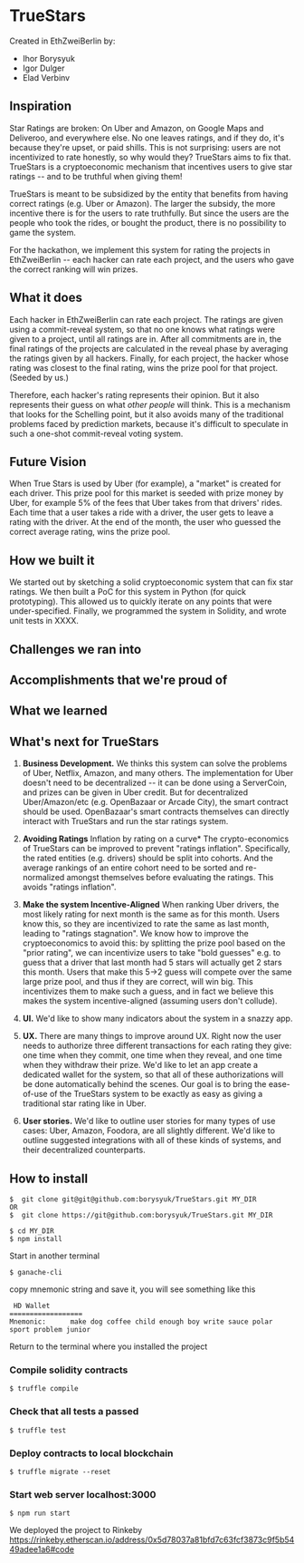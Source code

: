# TrueStars

Created in EthZweiBerlin by:
- Ihor Borysyuk
- Igor Dulger
- Elad Verbinv

## Inspiration

Star Ratings are broken: On Uber and Amazon, on Google Maps and Deliveroo, and everywhere else. No one leaves ratings, and if they do, it's because they're upset, or paid shills. This is not surprising: users are not incentivized to rate honestly, so why would they? TrueStars aims to fix that.  TrueStars is a cryptoeconomic mechanism that incentives users to give star ratings -- and to be truthful when giving them!

TrueStars is meant to be subsidized by the entity that benefits from having correct ratings (e.g. Uber or Amazon). The larger the subsidy, the more incentive there is for the users to rate truthfully. But since the users are the people who took the rides, or bought the product, there is no possibility to game the system.

For the hackathon, we implement this system for rating the projects in EthZweiBerlin -- each hacker can rate each project, and the users who gave the correct ranking will win prizes.

## What it does

Each hacker in EthZweiBerlin can rate each project. The ratings are given using a commit-reveal system, so that no one knows what ratings were given to a project, until all ratings are in. After all commitments are in, the final ratings of the projects are calculated in the reveal phase by averaging the ratings given by all hackers. Finally, for each project, the hacker whose rating was closest to the final rating, wins the prize pool for that project. (Seeded by us.)

Therefore, each hacker's rating represents their opinion. But it also represents their guess on what *other people* will think. This is a mechanism that looks for the Schelling point, but it also avoids many of the traditional problems faced by prediction markets, because it's difficult to speculate in such a one-shot commit-reveal voting system.

## Future Vision

When True Stars is used by Uber (for example), a "market" is created for each driver. This prize pool for this market is seeded with prize money by Uber, for example 5% of the fees that Uber takes from that drivers' rides. Each time that a user takes a ride with a driver, the user gets to leave a rating with the driver. At the end of the month, the user who guessed the correct average rating, wins the prize pool.

## How we built it

We started out by sketching a solid cryptoeconomic system that can fix star ratings. We then built a PoC for this system in Python (for quick prototyping). This allowed us to quickly iterate on any points that were under-specified. Finally, we programmed the system in Solidity, and wrote unit tests in XXXX.

## Challenges we ran into

## Accomplishments that we're proud of

## What we learned

## What's next for TrueStars

1. **Business Development.** We thinks this system can solve the problems of Uber, Netflix, Amazon, and many others. The implementation for Uber doesn't need to be decentralized -- it can be done using a ServerCoin, and prizes can be given in Uber credit. But for decentralized Uber/Amazon/etc (e.g. OpenBazaar or Arcade City), the smart contract should be used. OpenBazaar's smart contracts themselves can directly interact with TrueStars and run the star ratings system.

2. **Avoiding Ratings** Inflation by rating on a curve* The crypto-economics of TrueStars can be improved to prevent "ratings inflation". Specifically, the rated entities (e.g. drivers) should be split into cohorts. And the average rankings of an entire cohort need to be sorted and re-normalized amongst themselves before evaluating the ratings. This avoids "ratings inflation".

3. **Make the system Incentive-Aligned** When ranking Uber drivers, the most likely rating for next month is the same as for this month. Users know this, so they are incentivized to rate the same as last month, leading to "ratings stagnation". We know how to improve the cryptoeconomics to avoid this: by splitting the prize pool based on the "prior rating", we can incentivize users to take "bold guesses" e.g. to guess that a driver that last month had 5 stars will actually get 2 stars this month. Users that make this 5->2 guess will compete over the same large prize pool, and thus if they are correct, will win big. This incentivizes them to make such a guess, and in fact we believe this makes the system incentive-aligned (assuming users don't collude).

4. **UI.** We'd like to show many indicators about the system in a snazzy app.

5. **UX.** There are many things to improve around UX. Right now the user needs to authorize three different transactions for each rating they give: one time when they commit, one time when they reveal, and one time when they withdraw their prize. We'd like to let an app create a dedicated wallet for the system, so that all of these authorizations will be done automatically behind the scenes. Our goal is to bring the ease-of-use of the TrueStars system to be exactly as easy as giving a traditional star rating like in Uber.

6. **User stories.** We'd like to outline user stories for many types of use cases: Uber, Amazon, Foodora, are all slightly different. We'd like to outline suggested integrations with all of these kinds of systems, and their decentralized counterparts.

## How to install

```
$  git clone git@git@github.com:borysyuk/TrueStars.git MY_DIR
OR
$  git clone https://git@github.com:borysyuk/TrueStars.git MY_DIR
```

```
$ cd MY_DIR
$ npm install
```
 Start in another terminal

 ```
 $ ganache-cli
 ```

 copy mnemonic string and save it, you will see something like this  

 ```
  HD Wallet
 ==================
 Mnemonic:      make dog coffee child enough boy write sauce polar sport problem junior
 ```
 Return to the terminal where you installed the project

### Compile solidity contracts
```
$ truffle compile
```

### Check that all tests a passed
```
$ truffle test
```

### Deploy contracts to local blockchain
```
$ truffle migrate --reset
```

### Start web server localhost:3000
```
$ npm run start
```

We deployed the project to Rinkeby
https://rinkeby.etherscan.io/address/0x5d78037a81bfd7c63fcf3873c9f5b5449adee1a6#code
